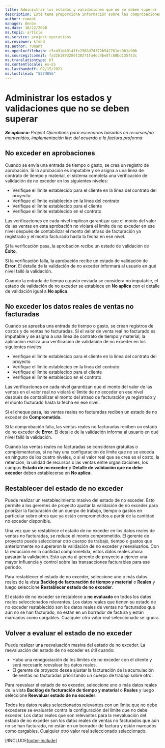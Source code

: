 ```yaml
---
title: Administrar los estados y validaciones que no se deben superar
description: Este tema proporciona información sobre las comprobaciones de límite que no deben superarse realizadas en Project Operations.
author: rumant
manager: Annbe
ms.date: 10/22/2020
ms.topic: article
ms.service: project-operations
ms.reviewer: kfend
ms.author: rumant
ms.openlocfilehash: c5c491d4014ffc2568d7df72b542761ec9b1a90b
ms.sourcegitcommit: fa32b1893286f20271fa4ec4be8fc68bd135f53c
ms.translationtype: HT
ms.contentlocale: es-ES
ms.lasthandoff: 02/15/2021
ms.locfileid: "5274056"
---
```

# <a name="manage-not-to-exceed-status-and-validations"></a>Administrar los estados y validaciones que no se deben superar 

_**Se aplica a:** Project Operations para escenarios basados en recursos/no mantenidos, implementación lite: del acuerdo a la factura proforma_

## <a name="not-to-exceed-on-approvals"></a>No exceder en aprobaciones

Cuando se envía una entrada de tiempo o gasto, se crea un registro de aprobación. Si la aprobación es imputable y se asigna a una línea de contrato de tiempo y material, el sistema completa una verificación de validación de no exceder en los siguientes niveles:

  - Verifique el límite establecido para el cliente en la línea del contrato del proyecto
  - Verifique el límite establecido en la línea del contrato
  - Verifique el límite establecido para el cliente
  - Verifique el límite establecido en el contrato

Las verificaciones en cada nivel implican garantizar que el monto del valor de las ventas en esta aprobación no violará el límite de no exceder en ese nivel después de contabilizar el monto del atraso de facturación ya registrado y el monto facturado hasta la fecha en ese nivel.

Si la verificación pasa, la aprobación recibe un estado de validación de **Éxito**.

Si la verificación falla, la aprobación recibe un estado de validación de **Error**. El detalle de la validación de no exceder informará al usuario en qué nivel falló la validación.

Cuando la entrada de tiempo o gasto enviada se considera no imputable, el estado de validación de no exceder se establece en **No aplica** con el detalle de validación igual a **No aplica**.

## <a name="not-to-exceed-on-unbilled-sales-actuals"></a>No exceder los datos reales de ventas no facturadas

Cuando se aprueba una entrada de tiempo o gasto, se crean registros de costos y de ventas no facturadas. Si el valor de venta real no facturado es imputable y se asigna a una línea de contrato de tiempo y material, la aplicación realiza una verificación de validación de no exceder en los siguientes niveles:

  - Verifique el límite establecido para el cliente en la línea del contrato del proyecto
  - Verifique el límite establecido en la línea del contrato
  - Verifique el límite establecido para el cliente
  - Verifique el límite establecido en el contrato

Las verificaciones en cada nivel garantizan que el monto del valor de las ventas en el valor real no violará el límite de no exceder en ese nivel después de contabilizar el monto del atraso de facturación ya registrado y el monto facturado hasta la fecha en ese nivel.

Si el cheque pasa, las ventas reales no facturadas reciben un estado de no exceder de **Comprometido**.

Si la comprobación falla, las ventas reales no facturadas reciben un estado de no exceder de **Error**. El detalle de la validación informa al usuario en qué nivel falló la validación.

Cuando las ventas reales no facturadas se consideran gratuitas o complementarias, si no hay una configuración de límite que no se exceda en ninguno de los cuatro niveles, o si el valor real que se crea es el costo, la retención, la unidad de recursos o las ventas entre organizaciones, los campos **Estado de no exceder** y **Detalle de validación que no debe exceder** deben establecerse en **No aplica**.

## <a name="reset-the-not-to-exceed-status"></a>Restablecer del estado de no exceder

Puede realizar un restablecimiento masivo del estado de no exceder. Esto permite a los gerentes de proyecto ajustar la validación de no exceder para priorizar la facturación de un cuerpo de trabajo, tiempo o gastos en particular sobre otros que ya están comprometidos a partir de la cantidad no exceder disponible.

Una vez que se restablece el estado de no exceder en los datos reales de ventas no facturadas, se reduce el monto comprometido. El gerente de proyecto puede seleccionar otro cuerpo de trabajo, tiempo o gastos que anteriormente no superaron la validación de no exceder y reevaluarlos. Con la reducción en la cantidad comprometida, estos datos reales ahora pasarán la validación. Esto ayuda al gerente de proyecto a ejercer una mayor influencia y control sobre las transacciones facturables para ese período.

Para restablecer el estado de no exceder, seleccione uno o más datos reales de la vista **Backlog de facturación de tiempo y material** o **Reales** y luego seleccione **Restablecer estado de no exceder**.

El estado de no exceder se restablece a **no evaluado** en todos los datos reales seleccionados relevantes. Los datos reales que tienen su estado de no exceder restablecido son los datos reales de ventas no facturados que aún no se han facturado, no están en un borrador de factura y están marcados como cargables. Cualquier otro valor real seleccionado se ignora.

## <a name="reevaluate-not-to-exceed-status"></a>Volver a evaluar el estado de no exceder

Puede realizar una reevaluación masiva del estado de no exceder. La reevaluación del estado de no exceder es útil cuando:

  - Hubo una renegociación de los límites de no exceder con el cliente y será necesario reevaluar los datos reales.
  - El gerente de proyecto desea ajustar la facturación de la acumulación de ventas no facturadas priorizando un cuerpo de trabajo sobre otro.

Para reevaluar el estado de no exceder, seleccione uno o más datos reales de la vista **Backlog de facturación de tiempo y material** o **Reales** y luego seleccione **Reevaluar estado de no exceder**.

Todos los datos reales seleccionados relevantes con un límite que no debe excederse se evaluarán contra la configuración del límite que no debe exceder. Los datos reales que son relevantes para la reevaluación del estado de no exceder son los datos reales de ventas no facturados que aún no se han facturado, no están en un borrador de factura y están marcados como cargables. Cualquier otro valor real seleccionado seleccionado.


[!INCLUDE[footer-include](../../includes/footer-banner.md)]